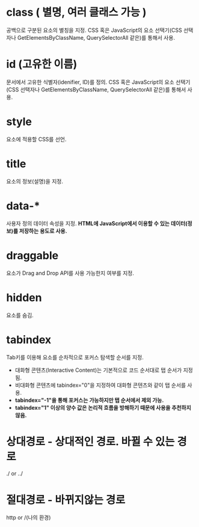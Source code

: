 # class ( 별명,  여러 클래스 가능 )
공백으로 구분된 요소의 별칭을 지정.
CSS 혹은 JavaScript의 요소 선택기(CSS 선택자나 GetElementsByClassName, QuerySelectorAll 같은)를 통해서 사용.

# id (고유한 이름)
문서에서 고유한 식별자(idenifier, ID)를 정의.
CSS 혹은 JavaScript의 요소 선택기(CSS 선택자나 GetElementsByClassName, QuerySelectorAll 같은)를 통해서 사용.

# style
요소에 적용할 CSS를 선언.

# title
요소의 정보(설명)을 지정.

# data-*
사용자 정의 데이터 속성을 지정.
<strong>HTML에 JavaScript에서 이용할 수 있는 데이터(정보)를 저장하는 용도로 사용.</strong>

# draggable
요소가 Drag and Drop API를 사용 가능한지 여부를 지정.

# hidden
요소를 숨김.

# tabindex
Tab키를 이용해 요소를 순차적으로 포커스 탐색할 순서를 지정.

- 대화형 콘텐츠(Interactive Content)는 기본적으로 코드 순서대로 탭 순서가 지정됨.
- 비대화형 콘텐츠에 tabindex="0"을 지정하여 대화형 콘텐츠와 같이 탭 순서를 사용.
- <Strong>tabindex="-1"을 통해 포커스는 가능하지만 탭 순서에서 제외 가능.</strong>
- <Strong>tabindex="1" 이상의 양수 값은 논리적 흐름을 방해하기 때문에 사용을 추천하지 않음.</strong>

# 상대경로 - 상대적인 경로. 바뀔 수 있는 경로
./ or ../
# 절대경로 - 바뀌지않는 경로
http or /(나의 환경)


